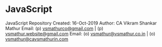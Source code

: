 # JavaScript
JavaScript Repository
Created: 16-Oct-2019
Author: CA Vikram Shankar Mathur
Email: (p) vsmathurco@gmail.com | (p) vsmathur.website@gmail.com
Email: (o) vsmathur@vsmathur.co.in | (o) vsmathur@cavsmathurin.com
